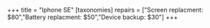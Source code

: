 +++
title = "Iphone SE"
[taxonomies]
repairs = ["Screen replacment: $80","Battery replacment: $50","Device backup: $30"]
+++